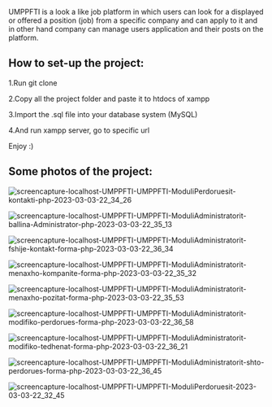 UMPPFTI is a look a like job platform in which users can look for a displayed or offered a position (job) from a specific company and can apply to it and in other hand company can manage users application and their posts on the platform.

## How to set-up the project:

1.Run git clone

2.Copy all the project folder and paste it to htdocs of xampp

3.Import the .sql file into your database system (MySQL)

4.And run xampp server, go to specific url

Enjoy :)

## Some photos of the project:

![screencapture-localhost-UMPPFTI-UMPPFTI-ModuliPerdoruesit-kontakti-php-2023-03-03-22_34_26](https://user-images.githubusercontent.com/78311361/224148621-8868cf14-6f40-4249-9171-c3349daeea3e.png)

![screencapture-localhost-UMPPFTI-UMPPFTI-ModuliAdministratorit-ballina-Administrator-php-2023-03-03-22_35_13](https://user-images.githubusercontent.com/78311361/224148633-9959f910-f5fc-41a8-b533-c23b3af0f863.png)

![screencapture-localhost-UMPPFTI-UMPPFTI-ModuliAdministratorit-fshije-kontakt-forma-php-2023-03-03-22_36_34](https://user-images.githubusercontent.com/78311361/224148641-4393c2a0-4df4-49ca-99fc-79ea22d3f51b.png)

![screencapture-localhost-UMPPFTI-UMPPFTI-ModuliAdministratorit-menaxho-kompanite-forma-php-2023-03-03-22_35_32](https://user-images.githubusercontent.com/78311361/224148647-b1bc49f2-b41d-4729-9884-683daa724235.png)

![screencapture-localhost-UMPPFTI-UMPPFTI-ModuliAdministratorit-menaxho-pozitat-forma-php-2023-03-03-22_35_53](https://user-images.githubusercontent.com/78311361/224148652-bca60291-6399-49cc-b27c-5f8632e367b0.png)

![screencapture-localhost-UMPPFTI-UMPPFTI-ModuliAdministratorit-modifiko-perdorues-forma-php-2023-03-03-22_36_58](https://user-images.githubusercontent.com/78311361/224148663-15f64813-b325-4f75-96bb-35f8288b698c.png)

![screencapture-localhost-UMPPFTI-UMPPFTI-ModuliAdministratorit-modifiko-tedhenat-forma-php-2023-03-03-22_36_21](https://user-images.githubusercontent.com/78311361/224148664-b5ec10f1-39c9-4ba0-934e-7fd9fdf343d6.png)

![screencapture-localhost-UMPPFTI-UMPPFTI-ModuliAdministratorit-shto-perdorues-forma-php-2023-03-03-22_36_45](https://user-images.githubusercontent.com/78311361/224148668-7186ffb4-f4e8-46dc-a952-817ec1ed08a0.png)

![screencapture-localhost-UMPPFTI-UMPPFTI-ModuliPerdoruesit-2023-03-03-22_32_45](https://user-images.githubusercontent.com/78311361/224148677-ed2d9721-bf18-4787-926d-b7e5533610c4.png)
